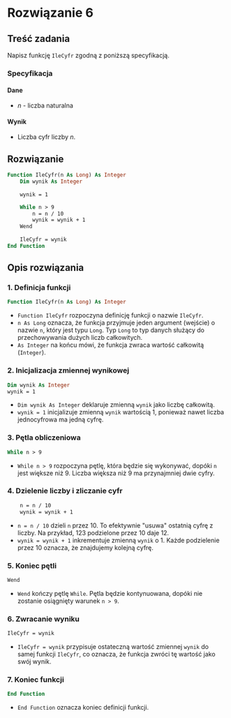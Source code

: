 # Rozwiązanie 6

## Treść zadania

Napisz funkcję `IleCyfr` zgodną z poniższą specyfikacją.

### Specyfikacja

#### Dane

* $n$ - liczba naturalna

#### Wynik

* Liczba cyfr liczby $n$.

## Rozwiązanie

```vb
Function IleCyfr(n As Long) As Integer
    Dim wynik As Integer
    
    wynik = 1

    While n > 9
        n = n / 10
        wynik = wynik + 1
    Wend
    
    IleCyfr = wynik
End Function
```

## Opis rozwiązania

### 1. Definicja funkcji

```vb
Function IleCyfr(n As Long) As Integer
```

- `Function IleCyfr` rozpoczyna definicję funkcji o nazwie `IleCyfr`.
- `n As Long` oznacza, że funkcja przyjmuje jeden argument (wejście) o nazwie `n`, który jest typu `Long`. Typ `Long` to typ danych służący do przechowywania dużych liczb całkowitych.
- `As Integer` na końcu mówi, że funkcja zwraca wartość całkowitą (`Integer`).

### 2. Inicjalizacja zmiennej wynikowej

```vb
Dim wynik As Integer
wynik = 1
```

- `Dim wynik As Integer` deklaruje zmienną `wynik` jako liczbę całkowitą.
- `wynik = 1` inicjalizuje zmienną `wynik` wartością 1, ponieważ nawet liczba jednocyfrowa ma jedną cyfrę.

### 3. Pętla obliczeniowa

```vb
While n > 9
```

- `While n > 9` rozpoczyna pętlę, która będzie się wykonywać, dopóki `n` jest większe niż 9. Liczba większa niż 9 ma przynajmniej dwie cyfry.

### 4. Dzielenie liczby i zliczanie cyfr

```vb
    n = n / 10
    wynik = wynik + 1
```

- `n = n / 10` dzieli `n` przez 10. To efektywnie "usuwa" ostatnią cyfrę z liczby. Na przykład, 123 podzielone przez 10 daje 12.
- `wynik = wynik + 1` inkrementuje zmienną `wynik` o 1. Każde podzielenie przez 10 oznacza, że znajdujemy kolejną cyfrę.

### 5. Koniec pętli

```vb
Wend
```

- `Wend` kończy pętlę `While`. Pętla będzie kontynuowana, dopóki nie zostanie osiągnięty warunek `n > 9`.

### 6. Zwracanie wyniku

```vb
IleCyfr = wynik
```

- `IleCyfr = wynik` przypisuje ostateczną wartość zmiennej `wynik` do samej funkcji `IleCyfr`, co oznacza, że funkcja zwróci tę wartość jako swój wynik.

### 7. Koniec funkcji

```vb
End Function
```

- `End Function` oznacza koniec definicji funkcji.
